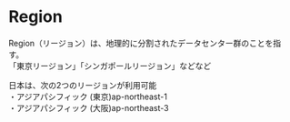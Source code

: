 # Region
Region（リージョン）は、地理的に分割されたデータセンター群のことを指す。   
「東京リージョン」「シンガポールリージョン」などなど

日本は、次の2つのリージョンが利用可能   
・アジアパシフィック (東京)ap-northeast-1   
・アジアパシフィック (大阪)ap-northeast-3


